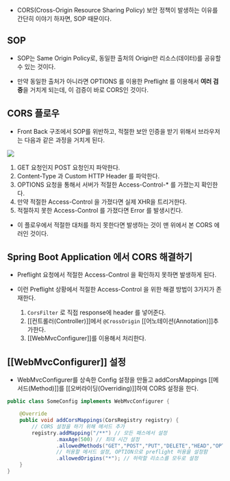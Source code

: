 - CORS(Cross-Origin Resource Sharing Policy) 보안 정책이 발생하는 이유를 간단히 이야기 하자면, SOP 때문이다.

## SOP

- SOP는 Same Origin Policy로, 동일한 출처의 Origin만 리소스(데이터)를 공유할 수 있는 것이다.

- 만약 동일한 출처가 아니라면 OPTIONS 를 이용한 Preflight 를 이용해서 **여러 검증**을 거치게 되는데, 이 검증이 바로 CORS인 것이다.

## CORS 플로우

- Front Back 구조에서 SOP를 위반하고, 적절한 보안 인증을 받기 위해서 브라우저는 다음과 같은 과정을 거치게 된다.

![](https://blog.kakaocdn.net/dn/x9GpQ/btrb6sFd8WS/lPduMl313h54tFO3mslwU0/img.png)

1. GET 요청인지 POST 요청인지 파악한다.
2. Content-Type 과 Custom HTTP Header 를 파악한다.
3. OPTIONS 요청을 통해서 서버가 적절한 Access-Control-* 를 가졌는지 확인한다.
4. 만약 적절한 Access-Control 을 가졌다면 실제 XHR을 트리거한다.
5. 적절하지 못한 Access-Control 를 가졌다면 Error 를 발생시킨다.

- 이 플로우에서 적절한 대처를 하지 못한다면 발생하는 것이 맨 위에서 본 CORS 에러인 것이다.

## Spring Boot Application 에서 CORS 해결하기

- Preflight 요청에서 적절한 Access-Control 을 확인하지 못하면 발생하게 된다.

- 이런 Preflight 상황에서 적절한 Access-Control 을 위한 해결 방법이 3가지가 존재한다.
	1. `CorsFilter` 로 직접 response에 header 를 넣어준다.
	2. [[컨트롤러(Controller)]]에서 `@CrossOrigin` [[어노테이션(Annotation)]]추가한다.
	3. [[WebMvcConfigurer]]를 이용해서 처리한다.


## [[WebMvcConfigurer]] 설정

- WebMvcConfigurer를 상속한 Config 설정을 만들고 addCorsMappings [[메서드(Method)]]를 [[오버라이딩(Overriding)]]하여 CORS 설정을 한다.

```java
public class SomeConfig implements WebMvcConfigurer {

	@Override  
	public void addCorsMappings(CorsRegistry registry) {  
	    // CORS 설정을 하기 위해 메서드 추가  
	    registry.addMapping("/**") // 모든 패스에서 설정  
	            .maxAge(500) // 최대 시간 설정  
	            .allowedMethods("GET","POST","PUT","DELETE","HEAD","OPTION") 
	            // 허용할 메서드 설정, OPTION으로 preflight 허용을 설정함  
	            .allowedOrigins("*"); // 허락할 리소스를 모두로 설정  
	}
}
```